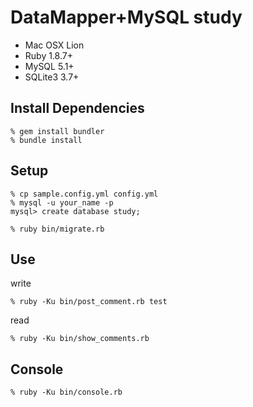 DataMapper+MySQL study
======================

* Mac OSX Lion
* Ruby 1.8.7+
* MySQL 5.1+
* SQLite3 3.7+


Install Dependencies
--------------------

    % gem install bundler
    % bundle install


Setup
-----

    % cp sample.config.yml config.yml
    % mysql -u your_name -p
    mysql> create database study;

    % ruby bin/migrate.rb


Use
---

write

    % ruby -Ku bin/post_comment.rb test

read

    % ruby -Ku bin/show_comments.rb


Console
-------

    % ruby -Ku bin/console.rb